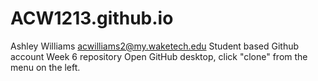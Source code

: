 # ACW1213.github.io
Ashley Williams   acwilliams2@my.waketech.edu
Student based Github account
Week 6 repository
Open GitHub desktop, click "clone" from the menu on the left.
